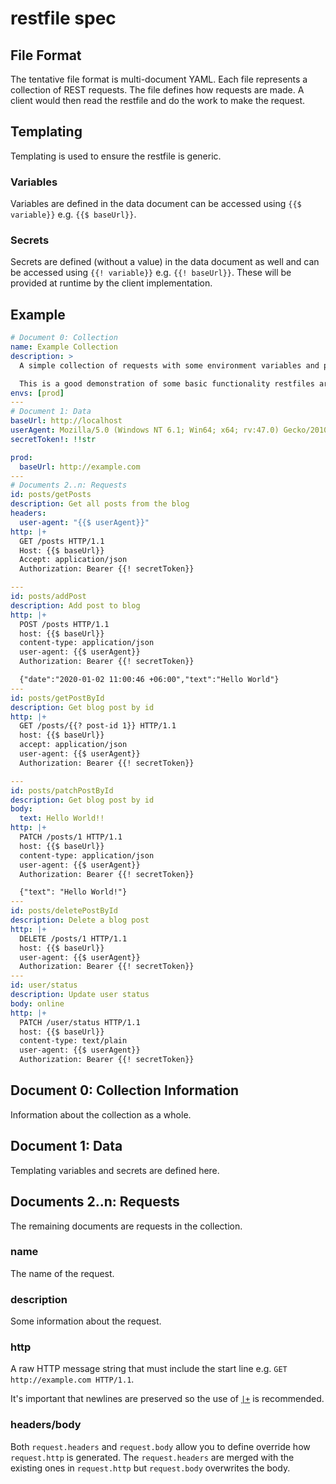 # restfile spec

## File Format

The tentative file format is multi-document YAML. Each file represents a collection of REST requests. The file defines how requests are made. A client would then read the restfile and do the work to make the request.

## Templating

Templating is used to ensure the restfile is generic.

### Variables

Variables are defined in the data document can be accessed using `{{$ variable}}` e.g. `{{$ baseUrl}}`.

### Secrets

Secrets are defined (without a value) in the data document as well and can be accessed using `{{! variable}}` e.g. `{{! baseUrl}}`. These will be provided at runtime by the client implementation.

## Example

<!-- prettier-ignore -->
```yaml
# Document 0: Collection
name: Example Collection
description: >
  A simple collection of requests with some environment variables and prompts.

  This is a good demonstration of some basic functionality restfiles are aiming for.
envs: [prod]
---
# Document 1: Data
baseUrl: http://localhost
userAgent: Mozilla/5.0 (Windows NT 6.1; Win64; x64; rv:47.0) Gecko/20100101 Firefox/47.0
secretToken!: !!str

prod:
  baseUrl: http://example.com
---
# Documents 2..n: Requests
id: posts/getPosts
description: Get all posts from the blog
headers:
  user-agent: "{{$ userAgent}}"
http: |+
  GET /posts HTTP/1.1
  Host: {{$ baseUrl}}
  Accept: application/json
  Authorization: Bearer {{! secretToken}}

---
id: posts/addPost
description: Add post to blog
http: |+
  POST /posts HTTP/1.1
  host: {{$ baseUrl}}
  content-type: application/json
  user-agent: {{$ userAgent}}
  Authorization: Bearer {{! secretToken}}

  {"date":"2020-01-02 11:00:46 +06:00","text":"Hello World"}
---
id: posts/getPostById
description: Get blog post by id
http: |+
  GET /posts/{{? post-id 1}} HTTP/1.1
  host: {{$ baseUrl}}
  accept: application/json
  user-agent: {{$ userAgent}}
  Authorization: Bearer {{! secretToken}}

---
id: posts/patchPostById
description: Get blog post by id
body:
  text: Hello World!!
http: |+
  PATCH /posts/1 HTTP/1.1
  host: {{$ baseUrl}}
  content-type: application/json
  user-agent: {{$ userAgent}}
  Authorization: Bearer {{! secretToken}}

  {"text": "Hello World!"}
---
id: posts/deletePostById
description: Delete a blog post
http: |+
  DELETE /posts/1 HTTP/1.1
  host: {{$ baseUrl}}
  user-agent: {{$ userAgent}}
  Authorization: Bearer {{! secretToken}}
---
id: user/status
description: Update user status
body: online
http: |+
  PATCH /user/status HTTP/1.1
  host: {{$ baseUrl}}
  content-type: text/plain
  user-agent: {{$ userAgent}}
  Authorization: Bearer {{! secretToken}}


```

## Document 0: Collection Information

Information about the collection as a whole.

## Document 1: Data

Templating variables and secrets are defined here.

## Documents 2..n: Requests

The remaining documents are requests in the collection.

### name

The name of the request.

### description

Some information about the request.

### http

A raw HTTP message string that must include the start line e.g. `GET http://example.com HTTP/1.1`.

It's important that newlines are preserved so the use of [`|+`](https://yaml.org/spec/1.2.2/#23-scalars) is recommended.

### headers/body

Both `request.headers` and `request.body` allow you to define override how `request.http` is generated. The `request.headers` are merged with the existing ones in `request.http` but `request.body` overwrites the body.
